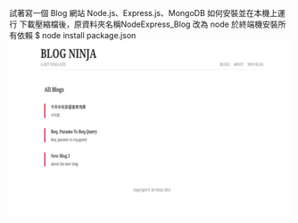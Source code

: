 試著寫一個 Blog 網站
Node.js、Express.js、MongoDB
如何安裝並在本機上運行
下載壓縮檔後，原資料夾名稱NodeExpress_Blog 改為 node
於終端機安裝所有依賴
$ node install package.json
![image](https://github.com/huangkuku/NodeExpress_Blog/blob/main/blog.png)
